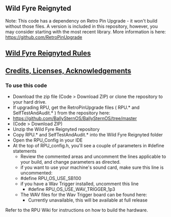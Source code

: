 ## Wild Fyre Reignyted

Note: This code has a dependency on Retro Pin Upgrade - it won't build without those files. A version is included in this repository, however, you may consider starting with the most recent library. More information is here:
https://github.com/RetroPinUpgrade


## [Wild Fyre Reignyted Rules](RULES.md)
## [Credits, Licenses, Acknowledgements](CREDITS.md)

### To use this code
* Download the zip file (Code > Download ZIP) or clone the repository to your hard drive.  
* If upgrading RPU, get the RetroPinUpgrade files ( RPU.* and SelfTestAndAudit.* ) from the repository here:  
 * https://github.com/BallySternOS/BallySternOS/tree/master
 * (Code > Download ZIP)
* Unzip the Wild Fyre Reignyted repository
* Copy RPU.* and SelfTestAndAudit.* into the Wild Fyre Reignyted folder
* Open the RPU_Config in your IDE
* At the top of RPU_config.h, you'll see a couple of parameters in #define statements
  * Review the commented areas and uncomment the lines applicable to your build, and change parameters as directed.
  * if you want to use your machine's sound card, make sure this line is uncommented:  
   * #define RPU_OS_USE_SB100
  * if you have a Wav Trigger installed, uncomment this line 
    * #define RPU_OS_USE_WAV_TRIGGER_1p3 
  * The WAV files for the Wav Trigger board can be found here:  
    * Currently unavailable, this will be available at full release  
    
  
Refer to the RPU Wiki for instructions on how to build the hardware.  
